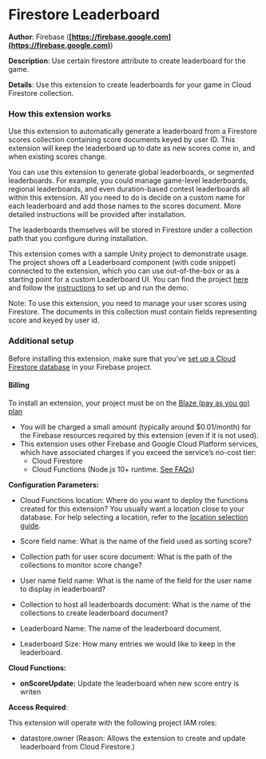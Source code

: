 # Firestore Leaderboard

**Author**: Firebase (**[https://firebase.google.com](https://firebase.google.com)**)

**Description**: Use certain firestore attribute to create leaderboard for the game.



**Details**: Use this extension to create leaderboards for your game in Cloud Firestore collection.

### How this extension works

Use this extension to automatically generate a leaderboard from a Firestore scores collection containing score documents keyed by user ID. This extension will keep the leaderboard up to date as new scores come in, and when existing scores change. 

You can use this extension to generate global leaderboards, or segmented leaderboards. For example, you could manage game-level leaderboards, regional leaderboards, and even duration-based contest leaderboards all within this extension. All you need to do is decide on a custom name for each leaderboard and add those names to the scores document. More detailed instructions will be provided after installation.

The leaderboards themselves will be stored in Firestore under a collection path that you configure during installation.

This extension comes with a sample Unity project to demonstrate usage. The project shows off a Leaderboard component (with code snippet) connected to the extension, which you can use out-of-the-box or as a starting point for a custom Leaderboard UI. You can find the project [here](https://github.com/FirebaseExtended/experimental-extensions/tree/next/firestore-leaderboard/client_sample) and follow the [instructions](https://github.com/FirebaseExtended/experimental-extensions/tree/next/firestore-leaderboard/client_sample/README.md) to set up and run the demo.

Note: To use this extension, you need to manage your user scores using Firestore. The documents in this collection must contain fields representing score and keyed by user id.

### Additional setup
Before installing this extension, make sure that you've [set up a Cloud Firestore database](https://firebase.google.com/docs/firestore/quickstart) in your Firebase project.

#### Billing
To install an extension, your project must be on the [Blaze (pay as you go) plan](https://firebase.google.com/pricing)

- You will be charged a small amount (typically around $0.01/month) for the Firebase resources required by this extension (even if it is not used).
- This extension uses other Firebase and Google Cloud Platform services, which have associated charges if you exceed the service’s no-cost tier:
  - Cloud Firestore
  - Cloud Functions (Node.js 10+ runtime. [See FAQs](https://firebase.google.com/support/faq#extensions-pricing))




**Configuration Parameters:**

* Cloud Functions location: Where do you want to deploy the functions created for this extension? You usually want a location close to your database. For help selecting a location, refer to the [location selection guide](https://firebase.google.com/docs/functions/locations).

* Score field name: What is the name of the field used as sorting score?


* Collection path for user score document: What is the path of the collections to monitor score change?


* User name field name: What is the name of the field for the user name to display in leaderboard?


* Collection to host all leaderboards document: What is the name of the collections to create leaderboard document?


* Leaderboard Name: The name of the leaderboard document.


* Leaderboard Size: How many entries we would like to keep in the leaderboard.




**Cloud Functions:**

* **onScoreUpdate:** Update the leaderboard when new score entry is writen



**Access Required**:



This extension will operate with the following project IAM roles:

* datastore.owner (Reason: Allows the extension to create and update leaderboard from Cloud Firestore.)
